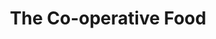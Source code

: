 ---
title: "The Co-operative Food"
url: /burnham-on-sea/the-co-operative-food/
shop: convenience
---